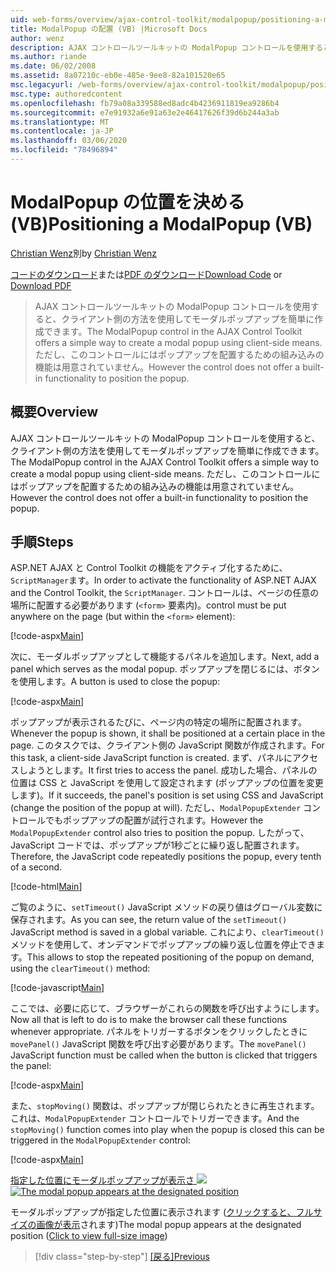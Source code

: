 ```yaml
---
uid: web-forms/overview/ajax-control-toolkit/modalpopup/positioning-a-modalpopup-vb
title: ModalPopup の配置 (VB) |Microsoft Docs
author: wenz
description: AJAX コントロールツールキットの ModalPopup コントロールを使用すると、クライアント側の方法を使用してモーダルポップアップを簡単に作成できます。 ただし、コントロールは...
ms.author: riande
ms.date: 06/02/2008
ms.assetid: 8a07210c-eb0e-485e-9ee8-82a101520e65
msc.legacyurl: /web-forms/overview/ajax-control-toolkit/modalpopup/positioning-a-modalpopup-vb
msc.type: authoredcontent
ms.openlocfilehash: fb79a08a339588ed8adc4b4236911819ea9286b4
ms.sourcegitcommit: e7e91932a6e91a63e2e46417626f39d6b244a3ab
ms.translationtype: MT
ms.contentlocale: ja-JP
ms.lasthandoff: 03/06/2020
ms.locfileid: "78496894"
---
```

# <a name="positioning-a-modalpopup-vb"></a><span data-ttu-id="00211-104">ModalPopup の位置を決める (VB)</span><span class="sxs-lookup"><span data-stu-id="00211-104">Positioning a ModalPopup (VB)</span></span>

<span data-ttu-id="00211-105">[Christian Wenz](https://github.com/wenz)別</span><span class="sxs-lookup"><span data-stu-id="00211-105">by [Christian Wenz](https://github.com/wenz)</span></span>

<span data-ttu-id="00211-106">[コードのダウンロード](https://download.microsoft.com/download/2/4/0/24052038-f942-4336-905b-b60ae56f0dd5/ModalPopup4.vb.zip)または[PDF のダウンロード](https://download.microsoft.com/download/b/6/a/b6ae89ee-df69-4c87-9bfb-ad1eb2b23373/modalpopup4VB.pdf)</span><span class="sxs-lookup"><span data-stu-id="00211-106">[Download Code](https://download.microsoft.com/download/2/4/0/24052038-f942-4336-905b-b60ae56f0dd5/ModalPopup4.vb.zip) or [Download PDF](https://download.microsoft.com/download/b/6/a/b6ae89ee-df69-4c87-9bfb-ad1eb2b23373/modalpopup4VB.pdf)</span></span>

> <span data-ttu-id="00211-107">AJAX コントロールツールキットの ModalPopup コントロールを使用すると、クライアント側の方法を使用してモーダルポップアップを簡単に作成できます。</span><span class="sxs-lookup"><span data-stu-id="00211-107">The ModalPopup control in the AJAX Control Toolkit offers a simple way to create a modal popup using client-side means.</span></span> <span data-ttu-id="00211-108">ただし、このコントロールにはポップアップを配置するための組み込みの機能は用意されていません。</span><span class="sxs-lookup"><span data-stu-id="00211-108">However the control does not offer a built-in functionality to position the popup.</span></span>

## <a name="overview"></a><span data-ttu-id="00211-109">概要</span><span class="sxs-lookup"><span data-stu-id="00211-109">Overview</span></span>

<span data-ttu-id="00211-110">AJAX コントロールツールキットの ModalPopup コントロールを使用すると、クライアント側の方法を使用してモーダルポップアップを簡単に作成できます。</span><span class="sxs-lookup"><span data-stu-id="00211-110">The ModalPopup control in the AJAX Control Toolkit offers a simple way to create a modal popup using client-side means.</span></span> <span data-ttu-id="00211-111">ただし、このコントロールにはポップアップを配置するための組み込みの機能は用意されていません。</span><span class="sxs-lookup"><span data-stu-id="00211-111">However the control does not offer a built-in functionality to position the popup.</span></span>

## <a name="steps"></a><span data-ttu-id="00211-112">手順</span><span class="sxs-lookup"><span data-stu-id="00211-112">Steps</span></span>

<span data-ttu-id="00211-113">ASP.NET AJAX と Control Toolkit の機能をアクティブ化するために、`ScriptManager`ます。</span><span class="sxs-lookup"><span data-stu-id="00211-113">In order to activate the functionality of ASP.NET AJAX and the Control Toolkit, the `ScriptManager`.</span></span> <span data-ttu-id="00211-114">コントロールは、ページの任意の場所に配置する必要があります (`<form>` 要素内)。</span><span class="sxs-lookup"><span data-stu-id="00211-114">control must be put anywhere on the page (but within the `<form>` element):</span></span>

[!code-aspx[Main](positioning-a-modalpopup-vb/samples/sample1.aspx)]

<span data-ttu-id="00211-115">次に、モーダルポップアップとして機能するパネルを追加します。</span><span class="sxs-lookup"><span data-stu-id="00211-115">Next, add a panel which serves as the modal popup.</span></span> <span data-ttu-id="00211-116">ポップアップを閉じるには、ボタンを使用します。</span><span class="sxs-lookup"><span data-stu-id="00211-116">A button is used to close the popup:</span></span>

[!code-aspx[Main](positioning-a-modalpopup-vb/samples/sample2.aspx)]

<span data-ttu-id="00211-117">ポップアップが表示されるたびに、ページ内の特定の場所に配置されます。</span><span class="sxs-lookup"><span data-stu-id="00211-117">Whenever the popup is shown, it shall be positioned at a certain place in the page.</span></span> <span data-ttu-id="00211-118">このタスクでは、クライアント側の JavaScript 関数が作成されます。</span><span class="sxs-lookup"><span data-stu-id="00211-118">For this task, a client-side JavaScript function is created.</span></span> <span data-ttu-id="00211-119">まず、パネルにアクセスしようとします。</span><span class="sxs-lookup"><span data-stu-id="00211-119">It first tries to access the panel.</span></span> <span data-ttu-id="00211-120">成功した場合、パネルの位置は CSS と JavaScript を使用して設定されます (ポップアップの位置を変更します)。</span><span class="sxs-lookup"><span data-stu-id="00211-120">If it succeeds, the panel's position is set using CSS and JavaScript (change the position of the popup at will).</span></span> <span data-ttu-id="00211-121">ただし、`ModalPopupExtender` コントロールでもポップアップの配置が試行されます。</span><span class="sxs-lookup"><span data-stu-id="00211-121">However the `ModalPopupExtender` control also tries to position the popup.</span></span> <span data-ttu-id="00211-122">したがって、JavaScript コードでは、ポップアップが1秒ごとに繰り返し配置されます。</span><span class="sxs-lookup"><span data-stu-id="00211-122">Therefore, the JavaScript code repeatedly positions the popup, every tenth of a second.</span></span>

[!code-html[Main](positioning-a-modalpopup-vb/samples/sample3.html)]

<span data-ttu-id="00211-123">ご覧のように、`setTimeout()` JavaScript メソッドの戻り値はグローバル変数に保存されます。</span><span class="sxs-lookup"><span data-stu-id="00211-123">As you can see, the return value of the `setTimeout()` JavaScript method is saved in a global variable.</span></span> <span data-ttu-id="00211-124">これにより、`clearTimeout()` メソッドを使用して、オンデマンドでポップアップの繰り返し位置を停止できます。</span><span class="sxs-lookup"><span data-stu-id="00211-124">This allows to stop the repeated positioning of the popup on demand, using the `clearTimeout()` method:</span></span>

[!code-javascript[Main](positioning-a-modalpopup-vb/samples/sample4.js)]

<span data-ttu-id="00211-125">ここでは、必要に応じて、ブラウザーがこれらの関数を呼び出すようにします。</span><span class="sxs-lookup"><span data-stu-id="00211-125">Now all that is left to do is to make the browser call these functions whenever appropriate.</span></span> <span data-ttu-id="00211-126">パネルをトリガーするボタンをクリックしたときに `movePanel()` JavaScript 関数を呼び出す必要があります。</span><span class="sxs-lookup"><span data-stu-id="00211-126">The `movePanel()` JavaScript function must be called when the button is clicked that triggers the panel:</span></span>

[!code-aspx[Main](positioning-a-modalpopup-vb/samples/sample5.aspx)]

<span data-ttu-id="00211-127">また、`stopMoving()` 関数は、ポップアップが閉じられたときに再生されます。これは、`ModalPopupExtender` コントロールでトリガーできます。</span><span class="sxs-lookup"><span data-stu-id="00211-127">And the `stopMoving()` function comes into play when the popup is closed this can be triggered in the `ModalPopupExtender` control:</span></span>

[!code-aspx[Main](positioning-a-modalpopup-vb/samples/sample6.aspx)]

<span data-ttu-id="00211-128">[指定した位置にモーダルポップアップが表示さ ![](positioning-a-modalpopup-vb/_static/image2.png)](positioning-a-modalpopup-vb/_static/image1.png)</span><span class="sxs-lookup"><span data-stu-id="00211-128">[![The modal popup appears at the designated position](positioning-a-modalpopup-vb/_static/image2.png)](positioning-a-modalpopup-vb/_static/image1.png)</span></span>

<span data-ttu-id="00211-129">モーダルポップアップが指定した位置に表示されます ([クリックすると、フルサイズの画像が表示](positioning-a-modalpopup-vb/_static/image3.png)されます)</span><span class="sxs-lookup"><span data-stu-id="00211-129">The modal popup appears at the designated position ([Click to view full-size image](positioning-a-modalpopup-vb/_static/image3.png))</span></span>

> [!div class="step-by-step"]
> <span data-ttu-id="00211-130">[[戻る]](handling-postbacks-from-a-modalpopup-vb.md)</span><span class="sxs-lookup"><span data-stu-id="00211-130">[Previous](handling-postbacks-from-a-modalpopup-vb.md)</span></span>
